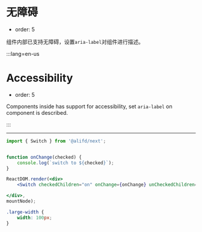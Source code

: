 # 无障碍

- order: 5

组件内部已支持无障碍，设置`aria-label`对组件进行描述。


:::lang=en-us
# Accessibility

- order: 5

Components inside has support for accessibility, set `aria-label` on component is described.

:::

---

````jsx
import { Switch } from '@alifd/next';


function onChange(checked) {
    console.log(`switch to ${checked}`);
}

ReactDOM.render(<div>
    <Switch checkedChildren="on" onChange={onChange} unCheckedChildren="off" aria-label="accessible switch"/>

</div>,
mountNode);
````

````css
.large-width {
    width: 100px;
}
````